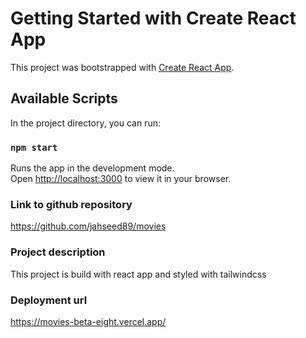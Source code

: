 # Getting Started with Create React App

This project was bootstrapped with [Create React App](https://github.com/facebook/create-react-app).

## Available Scripts

In the project directory, you can run:

### `npm start`

Runs the app in the development mode.\
Open [http://localhost:3000](http://localhost:3000) to view it in your browser.

### Link to github repository
https://github.com/jahseed89/movies

### Project description
This project is build with react app and styled with tailwindcss

### Deployment url
https://movies-beta-eight.vercel.app/